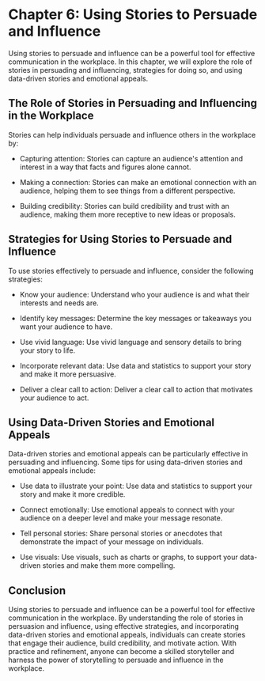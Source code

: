 Chapter 6: Using Stories to Persuade and Influence
==================================================

Using stories to persuade and influence can be a powerful tool for effective communication in the workplace. In this chapter, we will explore the role of stories in persuading and influencing, strategies for doing so, and using data-driven stories and emotional appeals.

The Role of Stories in Persuading and Influencing in the Workplace
------------------------------------------------------------------

Stories can help individuals persuade and influence others in the workplace by:

* Capturing attention: Stories can capture an audience's attention and interest in a way that facts and figures alone cannot.

* Making a connection: Stories can make an emotional connection with an audience, helping them to see things from a different perspective.

* Building credibility: Stories can build credibility and trust with an audience, making them more receptive to new ideas or proposals.

Strategies for Using Stories to Persuade and Influence
------------------------------------------------------

To use stories effectively to persuade and influence, consider the following strategies:

* Know your audience: Understand who your audience is and what their interests and needs are.

* Identify key messages: Determine the key messages or takeaways you want your audience to have.

* Use vivid language: Use vivid language and sensory details to bring your story to life.

* Incorporate relevant data: Use data and statistics to support your story and make it more persuasive.

* Deliver a clear call to action: Deliver a clear call to action that motivates your audience to act.

Using Data-Driven Stories and Emotional Appeals
-----------------------------------------------

Data-driven stories and emotional appeals can be particularly effective in persuading and influencing. Some tips for using data-driven stories and emotional appeals include:

* Use data to illustrate your point: Use data and statistics to support your story and make it more credible.

* Connect emotionally: Use emotional appeals to connect with your audience on a deeper level and make your message resonate.

* Tell personal stories: Share personal stories or anecdotes that demonstrate the impact of your message on individuals.

* Use visuals: Use visuals, such as charts or graphs, to support your data-driven stories and make them more compelling.

Conclusion
----------

Using stories to persuade and influence can be a powerful tool for effective communication in the workplace. By understanding the role of stories in persuasion and influence, using effective strategies, and incorporating data-driven stories and emotional appeals, individuals can create stories that engage their audience, build credibility, and motivate action. With practice and refinement, anyone can become a skilled storyteller and harness the power of storytelling to persuade and influence in the workplace.
